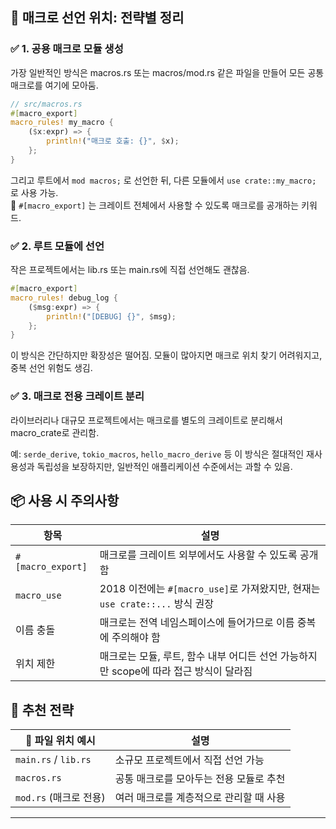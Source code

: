 ## 🧠 매크로 선언 위치: 전략별 정리
### ✅ 1. 공용 매크로 모듈 생성

가장 일반적인 방식은 macros.rs 또는 macros/mod.rs 같은 파일을 만들어
모든 공통 매크로를 여기에 모아둠.  

```rust
// src/macros.rs
#[macro_export]
macro_rules! my_macro {
    ($x:expr) => {
        println!("매크로 호출: {}", $x);
    };
}
```

그리고 루트에서 `mod macros;` 로 선언한 뒤, 다른 모듈에서 `use crate::my_macro;` 로 사용 가능.  
🔑 `#[macro_export]` 는 크레이트 전체에서 사용할 수 있도록 매크로를 공개하는 키워드.


### ✅ 2. 루트 모듈에 선언
작은 프로젝트에서는 lib.rs 또는 main.rs에 직접 선언해도 괜찮음.
```rust
#[macro_export]
macro_rules! debug_log {
    ($msg:expr) => {
        println!("[DEBUG] {}", $msg);
    };
}
```

이 방식은 간단하지만 확장성은 떨어짐.
모듈이 많아지면 매크로 위치 찾기 어려워지고, 중복 선언 위험도 생김.

### ✅ 3. 매크로 전용 크레이트 분리
라이브러리나 대규모 프로젝트에서는
매크로를 별도의 크레이트로 분리해서 macro_crate로 관리함.

예: `serde_derive`, `tokio_macros`, `hello_macro_derive` 등
이 방식은 절대적인 재사용성과 독립성을 보장하지만,
일반적인 애플리케이션 수준에서는 과할 수 있음.


## 📦 사용 시 주의사항
| 항목     | 설명                                                             |
|------------------------|------------------------------------------------------------------|
| `#[macro_export]`      | 매크로를 크레이트 외부에서도 사용할 수 있도록 공개함             |
| `macro_use`            | 2018 이전에는 `#[macro_use]`로 가져왔지만, 현재는 `use crate::...` 방식 권장 |
| 이름 충돌              | 매크로는 전역 네임스페이스에 들어가므로 이름 중복에 주의해야 함   |
| 위치 제한              | 매크로는 모듈, 루트, 함수 내부 어디든 선언 가능하지만 scope에 따라 접근 방식이 달라짐 |


## 🧠 추천 전략
| 📁 파일 위치 예시       | 설명                                   |
|------------------------|----------------------------------------|
| `main.rs` / `lib.rs`   | 소규모 프로젝트에서 직접 선언 가능       |
| `macros.rs`            | 공통 매크로를 모아두는 전용 모듈로 추천  |
| `mod.rs` (매크로 전용) | 여러 매크로를 계층적으로 관리할 때 사용  |

---



